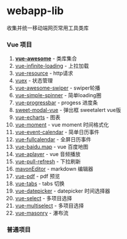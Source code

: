 # webapp-lib

收集并统一移动端网页常用工具类库

### Vue 项目

1. [**vue-awesome**](https://github.com/vuejs/awesome-vue) - 类库集合
2. [vue-infinite-loading](https://github.com/PeachScript/vue-infinite-loading) - 上拉加载
3. [vue-resource](https://github.com/pagekit/vue-resource) - http请求
4. [vuex](https://github.com/vuejs/vuex) - 状态管理
5. [vue-awesome-swiper](https://github.com/surmon-china/vue-awesome-swiper) - swiper轮播
6. [vue-simple-spinner](https://dzwillia.github.io/vue-simple-spinner/examples/) - 简单loading圈
7. [vue-progressbar](http://hilongjw.github.io/vue-progressbar/) - progess 进度条
8. [sweet-modal-vue](https://github.com/adeptoas/sweet-modal-vue) - 弹出框 sweetalert vue版
9. [vue-echarts](https://justineo.github.io/vue-echarts/demo/) - 图表
10. [vue-moment](https://github.com/brockpetrie/vue-moment) - vue moment 时间格式化
11. [vue-event-calendar](http://geoffzhu.cn/vue-event-calendar/) - 简单日历事件
12. [vue-fullcalendar](https://wanderxx.github.io/vue-fullcalendar/) - 全屏日历事件
13. [vue-baidu.map](https://dafrok.github.io/vue-baidu-map/#/zh/index) - vue 百度地图
14. [vue-aplayer](https://sevenoutman.github.io/vue-aplayer/demo/) - vue 音频播放
15. [vue-pull-refresh](https://github.com/lakb248/vue-pull-refresh) - 下拉刷新
16. [mavonEditor](https://github.com/hinesboy/mavonEditor) - markdown 编辑器
17. [vue-pdf](https://github.com/FranckFreiburger/vue-pdf) - pdf 预览
18. [vue-tabs](https://github.com/cristijora/vue-tabs) - tabs 切换
19. [vue-datepicker](https://github.com/hilongjw/vue-datepicker) - datepicker 时间选择器
20. [vue-select](https://github.com/sagalbot/vue-select) - 多项目选择
21. [vue-multiselect](https://github.com/monterail/vue-multiselect) - 多项目选择 
22. [vue-masonry](https://github.com/shershen08/vue-masonry) - 瀑布流

### 普通项目

